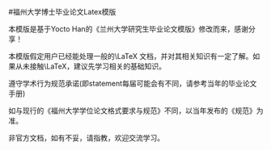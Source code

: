 #福州大学博士毕业论文Latex模版

本模版是基于Yocto Han的《兰州大学研究生毕业论文模版》修改而来，感谢分享！

本模版假定用户已经能处理一般的\LaTeX 文档，并对其相关知识有一定了解。如果从未接触\LaTeX，建议先学习相关的基础知识。

遵守学术行为规范承诺(即statement每届可能会有不同，请参考当年的毕业论文手册)

如与现行的《福州大学学位论文格式要求与规范》不同，以当年发布的《规范》为准。

非官方文档，如有不妥，请指教，欢迎交流学习。
